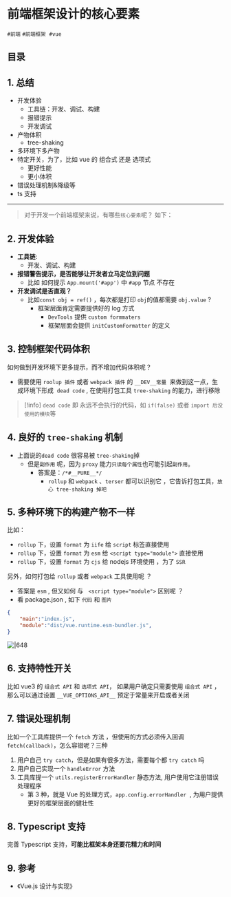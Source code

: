 
# 前端框架设计的核心要素

`#前端` `#前端框架`  `#vue` 


## 目录
<!-- toc -->
 ## 1. 总结 

- 开发体验
	- 工具链：开发、调试、构建
	- 报错提示
	- 开发调试
- 产物体积
	- tree-shaking
- 多环境下多产物
- 特定开关，为了，比如 vue 的 组合式 还是 选项式
	- 更好性能
	- 更小体积
- 错误处理机制&降级等
- ts 支持

---


> 对于开发一个前端框架来说，有哪些`核心要素`呢？ 如下：

## 2. 开发体验

- **工具链**: 
	- 开发、调试、构建
- **报错警告提示，是否能够让开发者立马定位到问题**
	- 比如 如何提示 `App.mount('#app')` 中 `#app` 节点 不存在
- **开发调试是否直观？**
	- 比如`const obj = ref()` ，每次都是打印 `obj`的值都需要 `obj.value` ?  
		- 框架层面肯定需要提供好的 log 方式
			- `DevTools` 提供 `custom formmaters` 
			- 框架层面会提供 `initCustomFormatter` 的定义

## 3. 控制框架代码体积

如何做到开发环境下更多提示，而不增加代码体积呢？
- 需要使用 `roolup 插件` 或者 `webpack 插件` 的 `__DEV__常量`  来做到这一点，生成环境下形成  `dead code` , 在使用打包工具 `tree-shaking` 的能力，进行移除

> [!info]
`dead code` 即 永远不会执行的代码，如 `if(false)` 或者 `import 后没使用的模块`等

## 4. 良好的 `tree-shaking` 机制

- 上面说的`dead code` 很容易被 `tree-shaking`掉
	- 但是`副作用` 呢，因为 `proxy` 能力`只读每个属性`也可能引起`副作用`。
		- 答案是：`/*#__PURE__*/`   
			- `rollup` 和 `webpack` 、`terser` 都可以识别它 ，它告诉打包工具，`放心 tree-shaking 掉吧` 

## 5. 多种环境下的构建产物不一样

比如：
- `rollup` 下，设置 `format` 为 `iife` 给 `script` 标签直接使用
- `rollup` 下，设置 `format` 为 `esm` 给 `<script type="module">` 直接使用
- `rollup` 下，设置 `format` 为 `cjs` 给 nodejs 环境使用 ，为了 `SSR`

另外，如何打包给 `rollup` 或者 `webpack` 工具使用呢 ？
- 答案是 `esm` , 但又如何 与   `<script type="module">` 区别呢 ？
- 看 package.json , 如下 `代码` 和 `图片` 

```json
{
	"main":"index.js",
	"module":"dist/vue.runtime.esm-bundler.js",
}
```

![|648](https://od-1310531898.cos.ap-beijing.myqcloud.com/202303191018366.png)

## 6. 支持特性开关

  比如 vue3 的 `组合式 API` 和 `选项式 API`， 如果用户确定只需要使用 `组合式 API` ，那么可以通过设置 `__VUE_OPTIONS_API__` 预定于常量来开启或者关闭

## 7. 错误处理机制

比如一个工具库提供一个 `fetch` 方法 ，但使用的方式必须传入回调 `fetch(callback)`，怎么容错呢？三种
1. 用户自己 `try catch`，但是如果有很多方法，需要每个都 `try catch` 吗
2. 用户自己实现一个 `handleError` 方法
3. 工具库提一个 `utils.registerErrorHandler` 静态方法, 用户使用它注册错误处理程序
	- 第 3 种，就是 Vue 的处理方式，`app.config.errorHandler`  , 为用户提供更好的框架层面的健壮性

## 8. Typescript 支持

完善 Typescript 支持，**可能比框架本身还要花精力和时间**

## 9. 参考

- 《Vue.js 设计与实现》